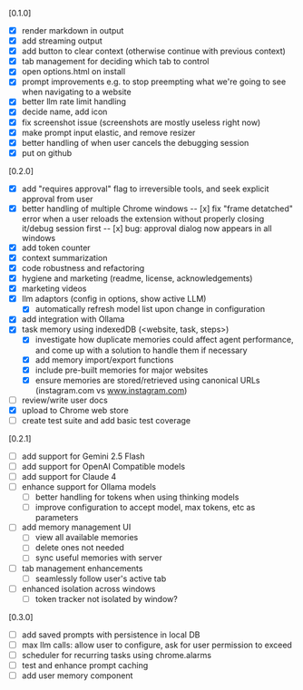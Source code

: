 [0.1.0]
- [x] render markdown in output
- [x] add streaming output
- [x] add button to clear context (otherwise continue with previous context)
- [x] tab management for deciding which tab to control
- [x] open options.html on install
- [x] prompt improvements e.g. to stop preempting what we're going to see when navigating to a website
- [x] better llm rate limit handling
- [x] decide name, add icon
- [x] fix screenshot issue (screenshots are mostly useless right now)
- [x] make prompt input elastic, and remove resizer
- [x] better handling of when user cancels the debugging session
- [x] put on github

[0.2.0]
- [x] add "requires approval" flag to irreversible tools, and seek explicit approval from user
- [x] better handling of multiple Chrome windows
-- [x] fix "frame detatched" error when a user reloads the extension without properly closing it/debug session first
-- [x] bug: approval dialog now appears in all windows
- [x] add token counter
- [x] context summarization
- [x] code robustness and refactoring
- [x] hygiene and marketing (readme, license, acknowledgements)
- [x] marketing videos
- [x] llm adaptors (config in options, show active LLM)
    - [x] automatically refresh model list upon change in configuration
- [x] add integration with Ollama
- [x] task memory using indexedDB (<website, task, steps>) 
    - [x] investigate how duplicate memories could affect agent performance, and come up with a solution to handle them if necessary
    - [x] add memory import/export functions
    - [x] include pre-built memories for major websites
    - [x] ensure memories are stored/retrieved using canonical URLs (instagram.com vs www.instagram.com)
- [ ] review/write user docs
- [x] upload to Chrome web store
- [ ] create test suite and add basic test coverage

[0.2.1]

- [ ] add support for Gemini 2.5 Flash
- [ ] add support for OpenAI Compatible models
- [ ] add support for Claude 4
- [ ] enhance support for Ollama models
    - [ ] better handling for <think> tokens when using thinking models
    - [ ] improve configuration to accept model, max tokens, etc as parameters
- [ ] add memory management UI
    - [ ] view all available memories
    - [ ] delete ones not needed  
    - [ ] sync useful memories with server
- [ ] tab management enhancements
    - [ ] seamlessly follow user's active tab
- [ ] enhanced isolation across windows
    - [ ] token tracker not isolated by window?

[0.3.0]
- [ ] add saved prompts with persistence in local DB
- [ ] max llm calls: allow user to configure, ask for user permission to exceed
- [ ] scheduler for recurring tasks using chrome.alarms
- [ ] test and enhance prompt caching
- [ ] add user memory component

